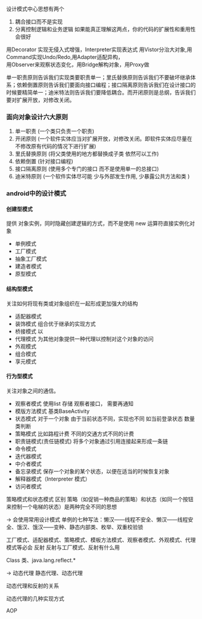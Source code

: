 设计模式中心思想有两个
1. 耦合接口而不是实现
2. 分离控制逻辑和业务逻辑
如果能真正理解这两点，你的代码的扩展性和重用性会很好

用Decorator 实现无侵入式增强，Interpreter实现表达式 用Vistor分治大对象,用Command实现Undo/Redo,用Adapter适配异构，  
用Observer来观察状态变化，用Bridge解构对象，用Proxy做


单一职责原则告诉我们实现类要职责单一；里氏替换原则告诉我们不要破坏继承体系；依赖倒置原则告诉我们要面向接口编程；接口隔离原则告诉我们在设计接口的时候要精简单一；迪米特法则告诉我们要降低耦合。而开闭原则是总纲，告诉我们要对扩展开放，对修改关闭。

### 面向对象设计六大原则
1. 单一职责  (一个类只负责一个职责)
2. 开闭原则  (一个软件实体应当对扩展开放，对修改关闭。即软件实体应尽量在不修改原有代码的情况下进行扩展)
3. 里氏替换原则 (将父类使用的地方都替换成子类 依然可以工作)
4. 依赖倒置  (针对接口编程)
5. 接口隔离原则  (使用多个专门的接口 而不是使用单一的总接口)
6. 迪米特原则  (一个软件实体尽可能 少与外部发生作用, 少暴露公共方法和类 )

### android中的设计模式
####  创建型模式
提供 对象实例，同时隐藏创建逻辑的方式，而不是使用 new 运算符直接实例化对象
* 单例模式
* 工厂模式
* 抽象工厂模式
* 建造者模式
* 原型模式

#### 结构型模式
关注如何将现有类或对象组织在一起形成更加强大的结构
* 适配器模式
* 装饰模式  组合优于继承的实现方式
* 桥接模式 以
* 代理模式  为其他对象提供一种代理以控制对这个对象的访问
* 外观模式
* 组合模式
* 享元模式

#### 行为型模式
关注对象之间的通信。
* 观察者模式  使用list 存储  观察者接口， 需要再通知
* 模版方法模式  基类BaseActivity
* 状态模式   对于一个对象 由于当前状态不同，实现也不同 如当前登录状态 数量类判断
* 策略模式   比如路程计费 不同的交通方式不同的计费
* 职责链模式(责任链模式)   将多个对象通过引用连接起来形成一条链
* 命令模式
* 迭代器模式
* 中介者模式
* 备忘录模式   保存一个对象的某个状态，以便在适当的时候恢复对象
* 解释器模式（Interpreter 模式）
* 访问者模式

 策略模式和状态模式 区别 策略（如促销一种商品的策略）和状态（如同一个按钮来控制一个电梯的状态）是两种完全不同的思想


→ 会使用常用设计模式
单例的七种写法：懒汉——线程不安全、懒汉——线程安全、饿汉、饿汉——变种、静态内部类、枚举、双重校验锁

工厂模式、适配器模式、策略模式、模板方法模式、观察者模式、外观模式、代理模式等必会
 反射
反射与工厂模式、反射有什么用

Class 类、java.lang.reflect.*

→ 动态代理
静态代理、动态代理

动态代理和反射的关系

动态代理的几种实现方式

AOP

